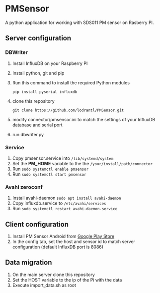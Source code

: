 # PMSensor

A python application for working with SDS011 PM sensor on Rasberry PI.

## Server configuration

### DBWriter
1. Install InfluxDB on your Raspberry PI
2. Install python, git and pip
3. Run this command to install the required Python modules

    ```
    pip install pyserial influxdb
    ```
4. clone this repository

    ```
    git clone https://github.com/lodrantl/PMSensor.git
    ```
5. modify connector/pmsensor.ini to match the settings of your InfluxDB database and serial port
6. run dbwriter.py

### Service
1. Copy pmsensor.service into `/lib/systemd/system`
2. Set the **PM_HOME** variable to the the `/your/install/path/connector`
3. Run `sudo systemctl enable pmsensor`
4. Run `sudo systemctl start pmsensor`

### Avahi zeroconf
1. Install avahi-daemon `sudo apt install avahi-daemon`
2. Copy influxdb.service to `/etc/avahi/services`
3. Run `sudo systemctl restart avahi-daemon.service`

## Client configuration

1. Install PM Sensor Android from [Google Play Store](https://play.google.com/apps/testing/si.lodrant.pm_sensor)
2. In the config tab, set the host and sensor id to match server configuration (default InfluxDB port is 8086)

## Data migration

1. On the main server clone this repository
2. Set the HOST variable to the ip of the Pi with the data
3. Execute import_data.sh as root

